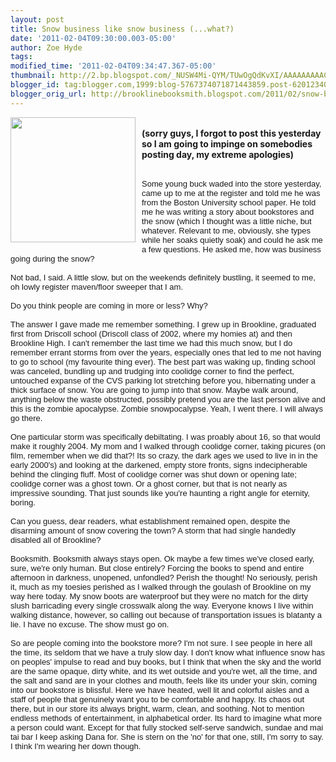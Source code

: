 ```yaml
---
layout: post
title: Snow business like snow business (...what?)
date: '2011-02-04T09:30:00.003-05:00'
author: Zoe Hyde
tags: 
modified_time: '2011-02-04T09:34:47.367-05:00'
thumbnail: http://2.bp.blogspot.com/_NUSW4Mi-QYM/TUwOgQdKvXI/AAAAAAAAACA/BT-gtpXpb18/s72-c/mai-tai-su-1835314-l.jpg
blogger_id: tag:blogger.com,1999:blog-5767374071871443859.post-6201234084490569071
blogger_orig_url: http://brooklinebooksmith.blogspot.com/2011/02/snow-business-like-snow-business-what.html
---
```


<a onblur="try {parent.deselectBloggerImageGracefully();} catch(e) {}" href="http://2.bp.blogspot.com/_NUSW4Mi-QYM/TUwOgQdKvXI/AAAAAAAAACA/BT-gtpXpb18/s1600/mai-tai-su-1835314-l.jpg"><img style="float:left; margin:0 10px 10px 0;cursor:pointer; cursor:hand;width: 200px; height: 200px;" src="http://2.bp.blogspot.com/_NUSW4Mi-QYM/TUwOgQdKvXI/AAAAAAAAACA/BT-gtpXpb18/s200/mai-tai-su-1835314-l.jpg" border="0" alt="" id="BLOGGER_PHOTO_ID_5569842786486369650" /></a><br /><b>(sorry guys, I forgot to post this yesterday so I am going to impinge on somebodies posting day, my extreme apologies)</b><div><b><br /></b></div><div><b><span class="Apple-style-span" style="font-family: arial; font-weight: normal; font-size: small; "><div>Some young buck waded into the store yesterday, came up to me at the register and told me he was from the Boston University school paper. He told me he was writing a story about bookstores and the snow (which I thought was a little niche, but whatever. Relevant to me, obviously, she types while her soaks quietly soak) and could he ask me a few questions. He asked me, how was business going during the snow?</div><div><br /></div><div> </div><div>Not bad, I said. A little slow, but on the weekends definitely bustling, it seemed to me, oh lowly register maven/floor sweeper that I am.</div><div><br /></div><div> </div><div>Do you think people are coming in more or less? Why?</div><div><br /></div><div> </div><div>The answer I gave made me remember something. I grew up in Brookline, graduated first from Driscoll school (Driscoll class of 2002, where my homies at) and then Brookline High. I can't remember the last time we had this much snow, but I do remember errant storms from over the years, especially ones that led to me not having to go to school (my favourite thing ever). The best part was waking up, finding school was canceled, bundling up and trudging into coolidge corner to find the perfect, untouched expanse of the CVS parking lot stretching before you, hibernating under a thick surface of snow. You are going to jump into that snow. Maybe walk around, anything below the waste obstructed, possibly pretend you are the last person alive and this is the zombie apocalypse. Zombie snowpocalypse. Yeah, I went there. I will always go there.</div><div><br /></div><div> </div><div>One particular storm was specifically debiltating. I was proably about 16, so that would make it roughly 2004. My mom and I walked through coolidge corner, taking picures (on film, remember when we did that?! Its so crazy, the dark ages we used to live in in the early 2000's) and looking at the darkened, empty store fronts, signs indecipherable behind the clinging fluff. Most of coolidge corner was shut down or opening late; coolidge corner was a ghost town. Or a ghost corner, but that is not nearly as impressive sounding. That just sounds like you're haunting a right angle for eternity, boring.</div><div><br /></div><div> </div><div>Can you guess, dear readers, what establishment remained open, despite the disarming amount of snow covering the town? A storm that had single handedly disabled all of Brookline?</div><div><br /></div><div> </div><div>Booksmith. Booksmith always stays open. Ok maybe a few times we've closed early, sure, we're only human. But close entirely? Forcing the books to spend and entire afternoon in darkness, unopened, unfondled?  Perish the thought! No seriously, perish it, much as my toesies perished as I walked through the goulash of Brookline on my way here today. My snow boots are waterproof but they were no match for the dirty slush barricading every single crosswalk along the way. Everyone knows I live within walking distance, however, so calling out because of transportation issues is blatanty a lie. I have no excuse. The show must go on. </div><div><br /></div><div> </div><div>So are people coming into the bookstore more? I'm not sure. I see people in here all the time, its seldom that we have a truly slow day. I don't know what influence snow has on peoples' impulse to read and buy books, but I think that when the sky and the world are the same opaque, dirty white, and its wet outside and you're wet, all the time, and the salt and sand are in your clothes and mouth, feels like its under your skin, coming into our bookstore is blissful. Here we have heated, well lit and colorful aisles and a staff of people that genuinely want you to be comfortable and happy. Its chaos out there, but in our store its always bright, warm, clean, and soothing. Not to mention endless methods of entertainment, in alphabetical order.   Its hard to imagine what more a person could want. Except for that fully stocked self-serve sandwich, sundae and mai tai bar I keep asking Dana for. She is stern on the 'no' for that one, still, I'm sorry to say. I think I'm wearing her down though. </div></span></b></div>